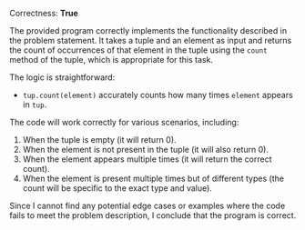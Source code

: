 Correctness: **True**

The provided program correctly implements the functionality described in the problem statement. It takes a tuple and an element as input and returns the count of occurrences of that element in the tuple using the `count` method of the tuple, which is appropriate for this task.

The logic is straightforward:
- `tup.count(element)` accurately counts how many times `element` appears in `tup`.

The code will work correctly for various scenarios, including:
1. When the tuple is empty (it will return 0).
2. When the element is not present in the tuple (it will also return 0).
3. When the element appears multiple times (it will return the correct count).
4. When the element is present multiple times but of different types (the count will be specific to the exact type and value).

Since I cannot find any potential edge cases or examples where the code fails to meet the problem description, I conclude that the program is correct.